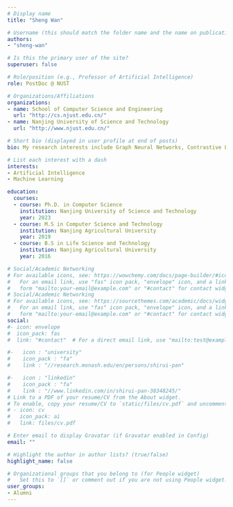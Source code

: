 ```yaml
---
# Display name
title: "Sheng Wan"

# Username (this should match the folder name and the name on publications)
authors:
- "sheng-wan"

# Is this the primary user of the site?
superuser: false

# Role/position (e.g., Professor of Artificial Intelligence)
role: PostDoc @ NUST

# Organizations/Affiliations
organizations:
- name: School of Computer Science and Engineering
  url: "http://cs.njust.edu.cn/"
- name: Nanjing University of Science and Technology
  url: "http://www.njust.edu.cn/"

# Short bio (displayed in user profile at end of posts)
bio: My research interests include Graph Neural Networks, Contrastive Learning, and Hyperspectral Image Processing.

# List each interest with a dash
interests:
- Artificial Intelligence
- Machine Learning

education:
  courses:
  - course: Ph.D. in Computer Science
    institution: Nanjing University of Science and Technology
    year: 2023
  - course: M.S in Computer Science and Technology
    institution: Nanjing Agricultural University
    year: 2019
  - course: B.S in Life Science and Technology
    institution: Nanjing Agricultural University
    year: 2016

# Social/Academic Networking
# For available icons, see: https://wowchemy.com/docs/page-builder/#icons
#   For an email link, use "fas" icon pack, "envelope" icon, and a link in the
#   form "mailto:your-email@example.com" or "#contact" for contact widget.
# Social/Academic Networking
# For available icons, see: https://sourcethemes.com/academic/docs/widgets/#icons
#   For an email link, use "fas" icon pack, "envelope" icon, and a link in the
#   form "mailto:your-email@example.com" or "#contact" for contact widget.
social:
#- icon: envelope
#  icon_pack: fas
#  link: "#contact"  # For a direct email link, use "mailto:test@example.org".

#-   icon : "university"
#    icon_pack : "fa"
#    link : "//research.monash.edu/en/persons/shirui-pan"

#-   icon : "linkedin"
#    icon_pack : "fa"
#    link : "//www.linkedin.com/in/shirui-pan-38348245/"
# Link to a PDF of your resume/CV from the About widget.
# To enable, copy your resume/CV to `static/files/cv.pdf` and uncomment the lines below.
# - icon: cv
#   icon_pack: ai
#   link: files/cv.pdf

# Enter email to display Gravatar (if Gravatar enabled in Config)
email: ""

# Highlight the author in author lists? (true/false)
highlight_name: false

# Organizational groups that you belong to (for People widget)
#   Set this to `[]` or comment out if you are not using People widget.
user_groups:
- Alumni
---
```

